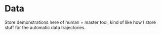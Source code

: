 # Data

Store demonstrations here of human + master tool, kind of like how I store stuff
for the automatic data trajectories.
